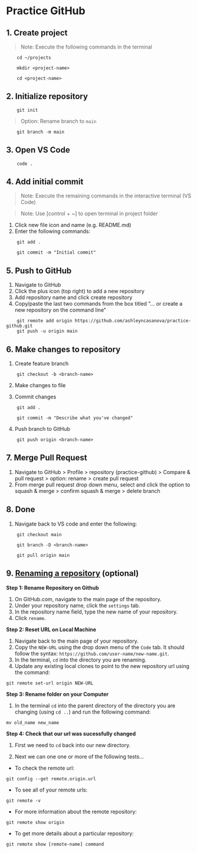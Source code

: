 # Practice GitHub


## 1. Create project

>Note: Execute the following commands in the terminal

```
    cd ~/projects

    mkdir <project-name>

    cd <project-name>
```

## 2. Initialize repository

```
    git init
```

> Option: Rename branch to `main`

```
    git branch -m main
```

## 3. Open VS Code

```
    code .
```

## 4. Add initial commit

>Note: Execute the remaining commands in the interactive terminal (VS Code)

>Note: Use [control + ~] to open terminal in project folder

1. Click new file icon and name (e.g. README.md)
1. Enter the following commands: 

```
    git add .

    git commit -m "Initial commit"
```

## 5. Push to GitHub

1. Navigate to GitHub
1. Click the plus icon (top right) to add a new repository
1. Add repository name and click create repository
1. Copy/paste the last two commands from the box titled "... or create a new repository on the command line"

```
    git remote add origin https://github.com/ashleyncasanova/practice-github.git
    git push -u origin main
```

## 6. Make changes to repository

1. Create feature branch

```
    git checkout -b <branch-name>
```

2. Make changes to file

3. Commit changes

```
    git add .

    git commit -m "Describe what you've changed"
```

4. Push branch to GitHub

```
    git push origin <branch-name>
```

## 7. Merge Pull Request

1. Navigate to GitHub > Profile > repository (practice-github) > Compare & pull request > option: rename > create pull request
1. From merge pull request drop down menu, select and click the option to squash & merge > confirm squash & merge > delete branch

## 8. Done

1. Navigate back to VS code and enter the following:

```
    git checkout main

    git branch -D <branch-name>

    git pull origin main
```

## 9. [Renaming a repository](https://docs.github.com/en/repositories/creating-and-managing-repositories/renaming-a-repository) (optional)

**Step 1: Rename Repository on Github**

1. On GitHub.com, navigate to the main page of the repository.
2. Under your repository name, click the `settings` tab.
3. In the repository name field, type the new name of your repository.
4. Click `rename`.

**Step 2: Reset URL on Local Machine**

1. Navigate back to the main page of your repository.
1. Copy the `NEW-URL` using the drop down menu of the `Code` tab. It should follow the syntax: `https://github.com/user-name/new-name.git`.
1. In the terminal, `cd` into the directory you are renaming.
1. Update any existing local clones to point to the new repository url using the command:

`git remote set-url origin NEW-URL`

**Step 3: Rename folder on your Computer**

1. In the terminal `cd` into the parent directory of the directory you are changing (using `cd ..`) and run the following command: 

`mv old_name new_name`


**Step 4: Check that our url was sucessfully changed**

1. First we need to `cd` back into our new directory.

2. Next we can one one or more of the following tests...

* To check the remote url:

`git config --get remote.origin.url`

* To see all of your remote urls: 

`git remote -v`

* For more information about the remote repository:

`git remote show origin`


* To get more details about a particular repository:

`git remote show [remote-name] command`